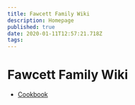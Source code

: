 ```yaml
---
title: Fawcett Family Wiki
description: Homepage
published: true
date: 2020-01-11T12:57:21.718Z
tags: 
---
```


# Fawcett Family Wiki
+ [Cookbook](Cookbook)